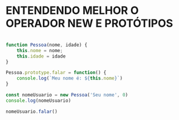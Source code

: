 # ENTENDENDO MELHOR O OPERADOR NEW E PROTÓTIPOS


~~~JavaScript

function Pessoa(nome, idade) {
    this.nome = nome;
    this.idade = idade
}

Pessoa.prototype.falar = function() {
    console.log(`Meu nome é: ${this.nome}`)
}

const nomeUsuario = new Pessoa('Seu nome', 0)
console.log(nomeUsuario)

nomeUsuario.falar()

~~~